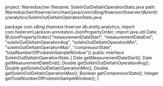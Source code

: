 project: Warmduscher
filename: SoleInOutDeltaInOperationStats.java
path: Warmduscher/thserver/src/main/java/com/x8ing/thsensor/thserver/db/entity/analytics/SoleInOutDeltaInOperationStats.java

package com.x8ing.thsensor.thserver.db.entity.analytics;
import com.fasterxml.jackson.annotation.JsonPropertyOrder;
import java.util.Date;
@JsonPropertyOrder({"measurementDateStart", "measurementDateEnd", "soleInOutDeltaInOperationAvg", "soleInOutDeltaInOperationMin", "soleInOutDeltaInOperationMax", "compressorState", "totalNumberOfProbesInSampleWindow"})
public interface SoleInOutDeltaInOperationStats {
    Date getMeasurementDateStart();
    Date getMeasurementDateEnd();
    Double getSoleInOutDeltaInOperationAvg();
    Double getSoleInOutDeltaInOperationMin();
    Double getSoleInOutDeltaInOperationMax();
    Boolean getCompressorState();
    Integer getTotalNumberOfProbesInSampleWindow();
}